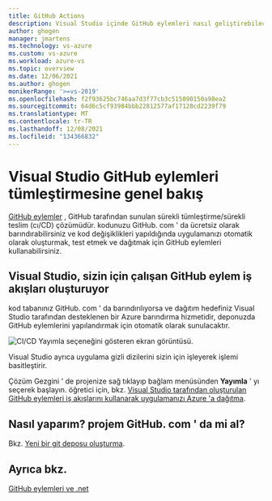 ```yaml
---
title: GitHub Actions
description: Visual Studio içinde GitHub eylemleri nasıl geliştirebileceğiniz hakkında bilgi edinin
author: ghogen
manager: jmartens
ms.technology: vs-azure
ms.custom: vs-azure
ms.workload: azure-vs
ms.topic: overview
ms.date: 12/06/2021
ms.author: ghogen
monikerRange: '>=vs-2019'
ms.openlocfilehash: f2f93625bc746aa7d3f77cb3c515090150a98ea2
ms.sourcegitcommit: 64d6c5cf93984bbb22812577af17128cd2239f79
ms.translationtype: MT
ms.contentlocale: tr-TR
ms.lasthandoff: 12/08/2021
ms.locfileid: "134366832"
---
```

# <a name="an-overview-of-the-github-actions-integration-in-visual-studio"></a>Visual Studio GitHub eylemleri tümleştirmesine genel bakış

[GitHub eylemler](https://github.com/features/actions) , GitHub tarafından sunulan sürekli tümleştirme/sürekli teslim (cı/CD) çözümüdür. kodunuzu GitHub. com ' da ücretsiz olarak barındırabilirsiniz ve kod değişiklikleri yapıldığında uygulamanızı otomatik olarak oluşturmak, test etmek ve dağıtmak için GitHub eylemleri kullanabilirsiniz.

## <a name="visual-studio-generates-working-github-action-workflows-for-you"></a>Visual Studio, sizin için çalışan GitHub eylem iş akışları oluşturuyor

kod tabanınız GitHub. com ' da barındırılıyorsa ve dağıtım hedefiniz Visual Studio tarafından desteklenen bir Azure barındırma hizmetidir, deponuzda GitHub eylemlerini yapılandırmak için otomatik olarak sunulacaktır.

![CI/CD Yayımla seçeneğini gösteren ekran görüntüsü.](./media/github-actions-deployment-mode.png)

Visual Studio ayrıca uygulama gizli dizilerini sizin için işleyerek işlemi basitleştirir.

Çözüm Gezgini ' de projenize sağ tıklayıp bağlam menüsünden **Yayımla** ' yı seçerek başlayın. öğretici için, bkz. [Visual Studio tarafından oluşturulan GitHub eylemleri iş akışlarını kullanarak uygulamanızı Azure 'a dağıtma](../deployment/azure-deployment-using-github-actions.md).

## <a name="how-do-i-get-my-project-on-githubcom"></a>Nasıl yaparım? projem GitHub. com ' da mi al?

Bkz. [Yeni bir git deposu oluşturma](../version-control/git-with-visual-studio.md?view=vs-2019&preserve-view=true#create-a-new-git-repository-in-visual-studio-2019).

## <a name="see-also"></a>Ayrıca bkz.

[GitHub eylemleri ve .net](/dotnet/devops/github-actions-overview)
